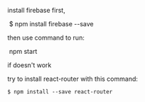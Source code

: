 install firebase first,

​	$ npm install firebase --save

then use command to run: 

​	npm start 





if doesn't work

try to install react-router with this command:

```
$ npm install --save react-router
```

